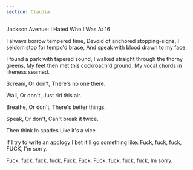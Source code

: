 ```yaml
---
section: Claudia
---
```


Jackson Avenue: I Hated Who I Was At 16

I always borrow tempered time,
Devoid of anchored stopping-signs,
I seldom stop for tempo'd brace,
And speak with blood drawn to my face.

I found a park with tapered sound,
I walked straight through the thorny greens,
My feet then met this cockroach'd ground,
My vocal chords in likeness seamed.

Scream,
Or don't,
There's no one there.

Wail,
Or don't,
Just rid this air.

Breathe,
Or don't,
There's better things.

Speak,
Or don't,
Can't break it twice.

Then think
In spades
Like it's a vice.

If I try to write an apology
I bet it'll go something like:
Fuck, fuck, fuck, FUCK,
I'm sorry.

Fuck, fuck, fuck, fuck,
Fuck. Fuck.
Fuck, fuck, fuck, fuck,
Im sorry.